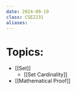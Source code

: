 ```yaml
---
date: 2024-09-19
class: CSE2231
aliases:
---
```

# Topics:
- [[Set]]
	- [[Set Cardinality]]
- [[Mathematical Proof]]
